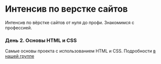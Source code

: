 # Интенсив по верстке сайтов

Интенсив по вёрстке сайтов от нуля до профи. Знакомимся с профессией.

### День 2. Основы HTML и CSS

Самые основы проекта с использованием HTML и CSS. Подробности [в нашей группе](https://vk.com/eduhackers) 
